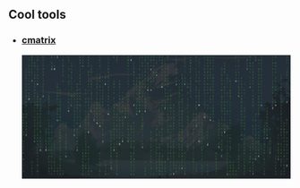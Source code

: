 ## Cool tools
- ### [cmatrix](./areticles/how-to-do-install-cmatrix.md)
    ![cmatrix](./resources/cmatrix-prev.png)
